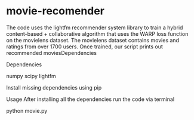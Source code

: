 # movie-recomender

The code uses the lightfm recommender system library to train a hybrid content-based + collaborative algorithm that uses the WARP loss function on the movielens dataset. The movielens dataset contains movies and ratings from over 1700 users. Once trained, our script prints out recommended moviesDependencies

 Dependencies
 
 numpy
 scipy
 lightfm
 
 Install missing dependencies using pip
 
 Usage
 After installing all the dependencies run the code via terminal
 
 python movie.py
 
 

